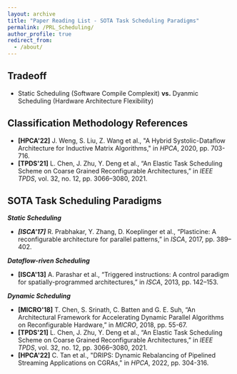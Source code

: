 ```yaml
---
layout: archive
title: "Paper Reading List - SOTA Task Scheduling Paradigms"
permalink: /PRL_Scheduling/
author_profile: true
redirect_from:
  - /about/
---
```


## **Tradeoff**
* Static Scheduling (Software Compile Complexit) **vs.** Dyanmic Scheduling (Hardware Architecture Flexibility)

## **Classification Methodology References**

* **[HPCA'22]** J. Weng, S. Liu, Z. Wang et al., "A Hybrid Systolic-Dataflow Architecture for Inductive Matrix Algorithms," in *HPCA*, 2020, pp. 703-716.
* **[TPDS'21]** L. Chen, J. Zhu, Y. Deng et al., “An Elastic Task Scheduling Scheme on Coarse Grained Reconfigurable Architectures,” in *IEEE TPDS*, vol. 32, no. 12, pp. 3066–3080, 2021. 

## **SOTA Task Scheduling Paradigms**
***Static Scheduling***
* ***[ISCA'17]*** R. Prabhakar, Y. Zhang, D. Koeplinger et al., “Plasticine: A reconfigurable architecture for parallel patterns,” in *ISCA*, 2017, pp. 389–402.

***Dataflow-riven Scheduling***
* **[ISCA'13]** A. Parashar et al., “Triggered instructions: A control paradigm for spatially-programmed architectures,” in *ISCA*, 2013, pp. 142–153.

***Dynamic Scheduling***
* **[MICRO'18]** T. Chen, S. Srinath, C. Batten and G. E. Suh, “An Architectural Framework for Accelerating Dynamic Parallel Algorithms on Reconfigurable Hardware,” in *MICRO*, 2018, pp. 55-67.
* **[TPDS'21]** L. Chen, J. Zhu, Y. Deng et al., “An Elastic Task Scheduling Scheme on Coarse Grained Reconfigurable Architectures,” in *IEEE TPDS*, vol. 32, no. 12, pp. 3066–3080, 2021.
* **[HPCA'22]** C. Tan et al., "DRIPS: Dynamic Rebalancing of Pipelined Streaming Applications on CGRAs," in *HPCA*, 2022, pp. 304-316.
